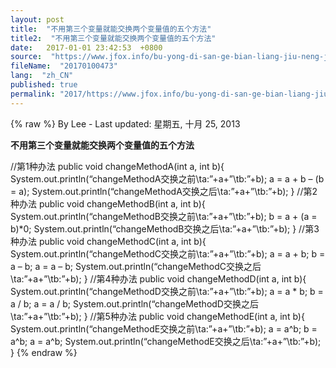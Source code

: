 ```yaml
---
layout: post
title:  "不用第三个变量就能交换两个变量值的五个方法"
title2:  "不用第三个变量就能交换两个变量值的五个方法"
date:   2017-01-01 23:42:53  +0800
source:  "https://www.jfox.info/bu-yong-di-san-ge-bian-liang-jiu-neng-jiao-huan-liang-ge-bian-liang-zhi-de-wu-ge-fang-fa.html"
fileName:  "20170100473"
lang:  "zh_CN"
published: true
permalink: "2017/https://www.jfox.info/bu-yong-di-san-ge-bian-liang-jiu-neng-jiao-huan-liang-ge-bian-liang-zhi-de-wu-ge-fang-fa.html"
---
```

{% raw %}
By Lee - Last updated: 星期五, 十月 25, 2013

**不用第三个变量就能交换两个变量值的五个方法**

//第1种办法
public void changeMethodA(int a, int b){
System.out.println(“changeMethodA交换之前\ta:”+a+”\tb:”+b);
a = a + b – (b = a);
System.out.println(“changeMethodA交换之后\ta:”+a+”\tb:”+b);
}
//第2种办法
public void changeMethodB(int a, int b){
System.out.println(“changeMethodB交换之前\ta:”+a+”\tb:”+b);
b = a + (a = b)*0;
System.out.println(“changeMethodB交换之后\ta:”+a+”\tb:”+b);
}
//第3种办法
public void changeMethodC(int a, int b){
System.out.println(“changeMethodC交换之前\ta:”+a+”\tb:”+b);
a = a + b;
b = a – b;
a = a – b;
System.out.println(“changeMethodC交换之后\ta:”+a+”\tb:”+b);
}
//第4种办法
public void changeMethodD(int a, int b){
System.out.println(“changeMethodD交换之前\ta:”+a+”\tb:”+b);
a = a * b;
b = a / b;
a = a / b;
System.out.println(“changeMethodD交换之后\ta:”+a+”\tb:”+b);
}
//第5种办法
public void changeMethodE(int a, int b){
System.out.println(“changeMethodE交换之前\ta:”+a+”\tb:”+b);
a = a^b;
b = a^b;
a = a^b;
System.out.println(“changeMethodE交换之后\ta:”+a+”\tb:”+b);
}
{% endraw %}
